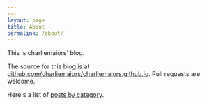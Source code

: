 ```yaml
---
---
layout: page
title: About
permalink: /about/
---
```


This is charliemaiors' blog.

The source for this blog is at
[github.com/charliemaiors/charliemaiors.github.io](https://github.com/charliemaiors/charliemaiors.github.io).
Pull requests are welcome.

Here's a list of [posts by category](/categories.html).